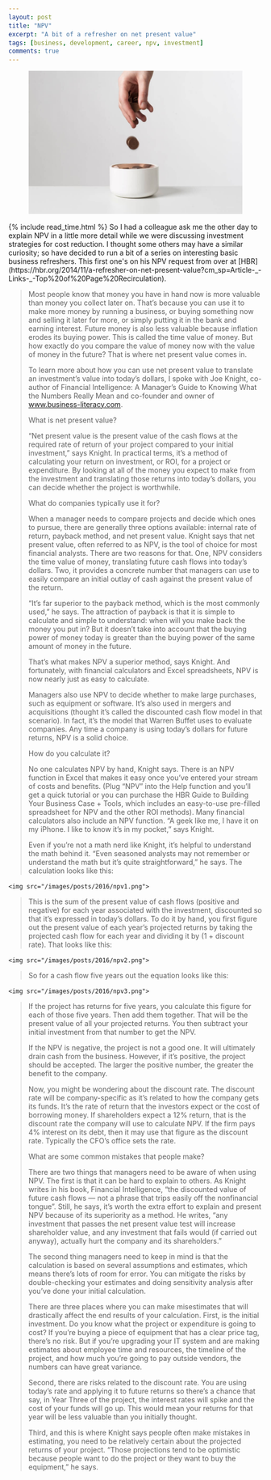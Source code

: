 ```yaml
---
layout: post
title: "NPV"
excerpt: "A bit of a refresher on net present value"
tags: [business, development, career, npv, investment]
comments: true 
---
```

<figure>
	<img src="/images/posts/2016/npv.jpg">
</figure>
{% include read_time.html %}
So I had a colleague ask me the other day to explain NPV in a little more detail while we were discussing investment strategies for cost reduction. I thought some others may have a similar curiosity; so have decided to run a bit of a series on interesting basic business refreshers. This first one's on his NPV request from over at [HBR](https://hbr.org/2014/11/a-refresher-on-net-present-value?cm_sp=Article-_-Links-_-Top%20of%20Page%20Recirculation).

>Most people know that money you have in hand now is more valuable than money you collect later on. That’s because you can use it to make more money by running a business, or buying something now and selling it later for more, or simply putting it in the bank and earning interest. Future money is also less valuable because inflation erodes its buying power. This is called the time value of money. But how exactly do you compare the value of money now with the value of money in the future? That is where net present value comes in.
> 
>To learn more about how you can use net present value to translate an investment’s value into today’s dollars, I spoke with Joe Knight, co-author of Financial Intelligence: A Manager’s Guide to Knowing What the Numbers Really Mean and co-founder and owner of www.business-literacy.com.
> 
>What is net present value?
> 
>“Net present value is the present value of the cash flows at the required rate of return of your project compared to your initial investment,” says Knight. In practical terms, it’s a method of calculating your return on investment, or ROI, for a project or expenditure. By looking at all of the money you expect to make from the investment and translating those returns into today’s dollars, you can decide whether the project is worthwhile.
> 
>What do companies typically use it for?
> 
>When a manager needs to compare projects and decide which ones to pursue, there are generally three options available: internal rate of return, payback method, and net present value. Knight says that net present value, often referred to as NPV, is the tool of choice for most financial analysts. There are two reasons for that. One, NPV considers the time value of money, translating future cash flows into today’s dollars. Two, it provides a concrete number that managers can use to easily compare an initial outlay of cash against the present value of the return.
> 
>“It’s far superior to the payback method, which is the most commonly used,” he says. The attraction of payback is that it is simple to calculate and simple to understand: when will you make back the money you put in? But it doesn’t take into account that the buying power of money today is greater than the buying power of the same amount of money in the future.
> 
>That’s what makes NPV a superior method, says Knight. And fortunately, with financial calculators and Excel spreadsheets, NPV is now nearly just as easy to calculate.
>
>Managers also use NPV to decide whether to make large purchases, such as equipment or software. It’s also used in mergers and acquisitions (thought it’s called the discounted cash flow model in that scenario). In fact, it’s the model that Warren Buffet uses to evaluate companies. Any time a company is using today’s dollars for future returns, NPV is a solid choice.
>
>How do you calculate it?
>
>No one calculates NPV by hand, Knight says. There is an NPV function in Excel that makes it easy once you’ve entered your stream of costs and benefits. (Plug “NPV” into the Help function and you’ll get a quick tutorial or you can purchase the HBR Guide to Building Your Business Case + Tools, which includes an easy-to-use pre-filled spreadsheet for NPV and the other ROI methods). Many financial calculators also include an NPV function. “A geek like me, I have it on my iPhone. I like to know it’s in my pocket,” says Knight.
>
>Even if you’re not a math nerd like Knight, it’s helpful to understand the math behind it. “Even seasoned analysts may not remember or understand the math but it’s quite straightforward,” he says. The calculation looks like this:
>
><figure>
	<img src="/images/posts/2016/npv1.png">
></figure>
>
>This is the sum of the present value of cash flows (positive and negative) for each year associated with the investment, discounted so that it’s expressed in today’s dollars. To do it by hand, you first figure out the present value of each year’s projected returns by taking the projected cash flow for each year and dividing it by (1 + discount rate). That looks like this:
>
><figure>
	<img src="/images/posts/2016/npv2.png">
></figure>
>
>So for a cash flow five years out the equation looks like this:
>
><figure>
	<img src="/images/posts/2016/npv3.png">
></figure>
>
>If the project has returns for five years, you calculate this figure for each of those five years. Then add them together. That will be the present value of all your projected returns. You then subtract your initial investment from that number to get the NPV.
>
>If the NPV is negative, the project is not a good one. It will ultimately drain cash from the business. However, if it’s positive, the project should be accepted. The larger the positive number, the greater the benefit to the company.
>
>Now, you might be wondering about the discount rate. The discount rate will be company-specific as it’s related to how the company gets its funds. It’s the rate of return that the investors expect or the cost of borrowing money. If shareholders expect a 12% return, that is the discount rate the company will use to calculate NPV. If the firm pays 4% interest on its debt, then it may use that figure as the discount rate. Typically the CFO’s office sets the rate.
>
>What are some common mistakes that people make?
>
>There are two things that managers need to be aware of when using NPV. The first is that it can be hard to explain to others. As Knight writes in his book, Financial Intelligence, “the discounted value of future cash flows — not a phrase that trips easily off the nonfinancial tongue”. Still, he says, it’s worth the extra effort to explain and present NPV because of its superiority as a method. He writes, “any investment that passes the net present value test will increase shareholder value, and any investment that fails would (if carried out anyway), actually hurt the company and its shareholders.”
>
>The second thing managers need to keep in mind is that the calculation is based on several assumptions and estimates, which means there’s lots of room for error. You can mitigate the risks by double-checking your estimates and doing sensitivity analysis after you’ve done your initial calculation.
>
>There are three places where you can make misestimates that will drastically affect the end results of your calculation. First, is the initial investment. Do you know what the project or expenditure is going to cost? If you’re buying a piece of equipment that has a clear price tag, there’s no risk. But if you’re upgrading your IT system and are making estimates about employee time and resources, the timeline of the project, and how much you’re going to pay outside vendors, the numbers can have great variance.
>
>Second, there are risks related to the discount rate. You are using today’s rate and applying it to future returns so there’s a chance that say, in Year Three of the project, the interest rates will spike and the cost of your funds will go up. This would mean your returns for that year will be less valuable than you initially thought.
>
>Third, and this is where Knight says people often make mistakes in estimating, you need to be relatively certain about the projected returns of your project. “Those projections tend to be optimistic because people want to do the project or they want to buy the equipment,” he says.
